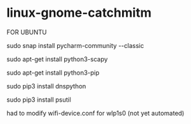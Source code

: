 # linux-gnome-catchmitm

FOR UBUNTU

sudo snap install pycharm-community --classic

sudo apt-get install python3-scapy

sudo apt-get install python3-pip

sudo pip3 install dnspython

sudo pip3 install psutil

had to modify wifi-device.conf for wlp1s0 (not yet automated)

